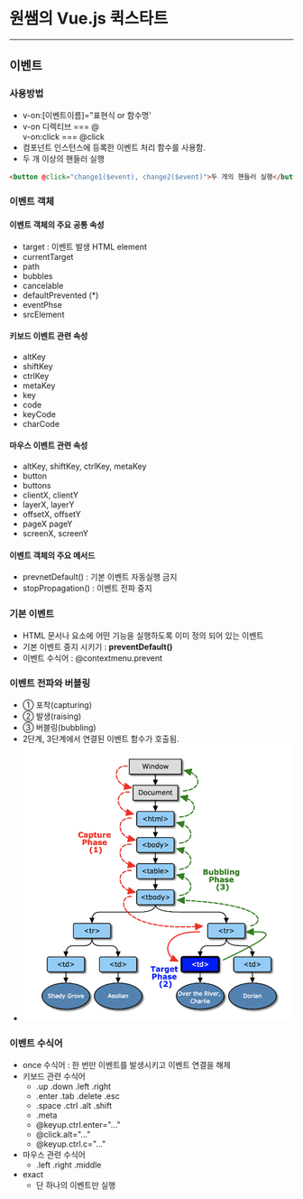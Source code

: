 # 원쌤의 Vue.js 퀵스타트
___
## 이벤트
### 사용방법
* v-on:[이벤트이름]="표현식 or 함수명'
* v-on 디렉티브 === @  
    v-on:click === @click
* 컴포넌트 인스턴스에 등록한 이벤트 처리 함수를 사용함.
* 두 개 이상의 핸들러 실행
```html
<button @click="change1($event), change2($event)">두 개의 핸들러 실행</button>
```
### 이벤트 객체
#### 이벤트 객체의 주요 공통 속성
* target : 이벤트 발생 HTML element
* currentTarget
* path
* bubbles
* cancelable
* defaultPrevented (*)
* eventPhse
* srcElement
#### 키보드 이벤트 관련 속성
* altKey
* shiftKey
* ctrlKey
* metaKey
* key
* code
* keyCode
* charCode
#### 마우스 이벤트 관련 속성
* altKey, shiftKey, ctrlKey, metaKey
* button
* buttons
* clientX, clientY
* layerX, layerY
* offsetX, offsetY
* pageX pageY
* screenX, screenY
#### 이벤트 객체의 주요 메서드
* prevnetDefault() : 기본 이벤트 자동실행 금지
* stopPropagation() : 이벤트 전파 중지
### 기본 이벤트
* HTML 문서나 요소에 어떤 기능을 실행하도록 이미 정의 되어 있는 이벤트
* 기본 이벤트 중지 시키기 : **preventDefault()**
* 이벤트 수식어 : @contextmenu.prevent
### 이벤트 전파와 버블링
* ① 포착(capturing)
* ② 발생(raising)
* ③ 버블링(bubbling)
* 2단계, 3단계에서 연결된 이벤트 함수가 호출됨.
* ![](img.png)
### 이벤트 수식어
* once 수식어 : 한 번만 이벤트를 발생시키고 이벤트 연결을 해제
* 키보드 관련 수식어
  * .up .down .left .right
  * .enter .tab .delete .esc
  * .space .ctrl .alt .shift
  * .meta
  * @keyup.ctrl.enter="..."
  * @click.alt="..."
  * @keyup.ctrl.c="..."
* 마우스 관련 수식어
  * .left .right .middle
* exact
  * 단 하나의 이벤트만 실행